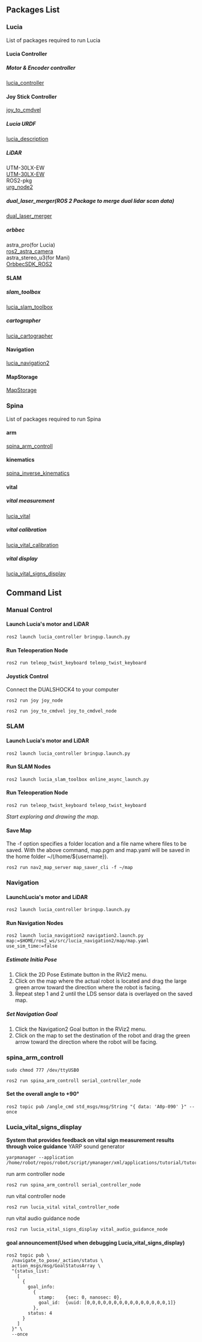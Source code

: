 ## Packages List
### Lucia
List of packages required to run Lucia
#### Lucia Controller
##### Motor & Encoder controller
[lucia_controller](https://github.com/iHaruruki/lucia_controller.git)
#### Joy Stick Controller
[joy_to_cmdvel](https://github.com/iHaruruki/joy_to_cmdvel.git)
##### Lucia URDF
[lucia_description](https://github.com/iHaruruki/lucia_description.git)
##### LiDAR
UTM-30LX-EW    
[UTM-30LX-EW](https://www.hokuyo-aut.co.jp/search/single.php?serial=146#program)    
ROS2-pkg    
[urg_node2](https://github.com/iHaruruki/urg_node2.git)
##### dual_laser_merger(ROS 2 Package to merge dual lidar scan data)
[dual_laser_merger](https://github.com/iHaruruki/dual_laser_merger.git)
##### orbbec
astra_pro(for Lucia)    
[ros2_astra_camera](https://github.com/iHaruruki/ros2_astra_camera.git)  
astra_stereo_u3(for Mani)    
[OrbbecSDK_ROS2](https://github.com/iHaruruki/OrbbecSDK_ROS2.git)
#### SLAM
##### slam_toolbox
[lucia_slam_toolbox](https://github.com/iHaruruki/lucia_slam_toolbox.git)
##### cartographer
[lucia_cartographer](https://github.com/iHaruruki/lucia_cartographer.git)
#### Navigation
[lucia_navigation2](https://github.com/iHaruruki/lucia_navigation2.git)
#### MapStorage
[MapStorage](https://github.com/iHaruruki/maps.git)
### Spina
List of packages required to run Spina
#### arm
[spina_arm_controll](https://github.com/iHaruruki/spina_arm_controll.git)
#### kinematics
[spina_inverse_kinematics](https://github.com/iHaruruki/spina_inverse_kinematics.git)
#### vital
##### vital measurement
[lucia_vital](https://github.com/iHaruruki/lucia_vital.git)
##### vital calibration
[lucia_vital_calibration](https://github.com/iHaruruki/lucia_vital_calibration.git)
##### vital display
[lucia_vital_signs_display](https://github.com/iHaruruki/lucia_vital_signs_display.git)

## Command List
### Manual Control
#### Launch Lucia's motor and LiDAR
```shell
ros2 launch lucia_controller bringup.launch.py
```
#### Run Teleoperation Node
```shell
ros2 run teleop_twist_keyboard teleop_twist_keyboard 
```
#### Joystick Control
Connect the DUALSHOCK4 to your computer
```shell
ros2 run joy joy_node
```
```shell
ros2 run joy_to_cmdvel joy_to_cmdvel_node
```
### SLAM
#### Launch Lucia's motor and LiDAR
```shell
ros2 launch lucia_controller bringup.launch.py
```
#### Run SLAM Nodes
```shell
ros2 launch lucia_slam_toolbox online_async_launch.py 
```
#### Run Teleoperation Node
```shell
ros2 run teleop_twist_keyboard teleop_twist_keyboard 
```
*Start exploring and drawing the map.*
#### Save Map
The -f option specifies a folder location and a file name where files to be saved.
With the above command, map.pgm and map.yaml will be saved in the home folder ~/(/home/${username}).
```shell
ros2 run nav2_map_server map_saver_cli -f ~/map
```

### Navigation
#### LaunchLucia's motor and LiDAR
```shell
ros2 launch lucia_controller bringup.launch.py
```
#### Run Navigation Nodes
```shell
ros2 launch lucia_navigation2 navigation2.launch.py map:=$HOME/ros2_ws/src/lucia_navigation2/map/map.yaml use_sim_time:=false
```
##### Estimate Initia Pose
1. Click the 2D Pose Estimate button in the RViz2 menu.
2. Click on the map where the actual robot is located and drag the large green arrow toward the direction where the robot is facing.
3. Repeat step 1 and 2 until the LDS sensor data is overlayed on the saved map.
##### Set Navigation Goal
1. Click the Navigation2 Goal button in the RViz2 menu.
2. Click on the map to set the destination of the robot and drag the green arrow toward the direction where the robot will be facing.

### spina_arm_controll
```shell
sudo chmod 777 /dev/ttyUSB0
```
```shell
ros2 run spina_arm_controll serial_controller_node
```
#### Set the overall angle to +90°
```shell
ros2 topic pub /angle_cmd std_msgs/msg/String "{ data: 'A0p-090' }" --once
```
### Lucia_vital_signs_display
**System that provides feedback on vital sign measurement results through voice guidance**
YARP sound generator
```shell
yarpmanager --application /home/robot/repos/robot/script/ymanager/xml/applications/tutorial/tutorial_audio_3.xml
```
run arm controller node
```shell
ros2 run spina_arm_controll serial_controller_node
```
run vital controller node
```shell
ros2 run lucia_vital vital_controller_node
```
run vital audio guidance node
```shell
ros2 run lucia_vital_signs_display vital_audio_guidance_node 
```
#### goal announcement(Used when debugging Lucia_vital_signs_display)
```shell
ros2 topic pub \
  /navigate_to_pose/_action/status \
  action_msgs/msg/GoalStatusArray \
  "{status_list:
    [
      {
        goal_info:
          {
            stamp:    {sec: 0, nanosec: 0},
            goal_id:  {uuid: [0,0,0,0,0,0,0,0,0,0,0,0,0,0,0,1]}
          },
        status: 4
      }
    ]
  }" \
  --once
```
